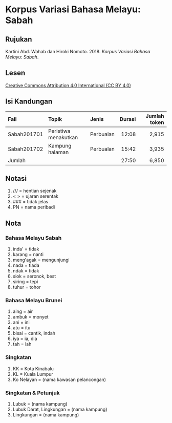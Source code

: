 # Korpus Variasi Bahasa Melayu: Sabah
## Rujukan
Kartini Abd. Wahab dan Hiroki Nomoto. 2018. _Korpus Variasi Bahasa Melayu: Sabah_.

## Lesen
[Creative Commons Attribution 4.0 International (CC BY 4.0)](https://creativecommons.org/licenses/by-nc-nd/4.0/deed.ms)

## Isi Kandungan
|Fail       |Topik               |Jenis    |Durasi|Jumlah token|
|:----------|:-------------------|:--------|-----:|----:|
|Sabah201701|Peristiwa menakutkan|Perbualan| 12:08|2,915|
|Sabah201702|Kampung halaman     |Perbualan| 15:42|3,935|
|Jumlah     |                    |         | 27:50|6,850|

## Notasi

1. /// = hentian sejenak
1. < > = ujaran serentak
1. \#\#\# = tidak jelas
1. PN = nama peribadi

## Nota
### Bahasa Melayu Sabah

1. inda' = tidak
1. karang = nanti
1. meng'agak = mengunjungi
1. nada = tiada
1. ndak = tidak
1. siok = seronok, best
1. siring = tepi
1. tuhur = tohor

### Bahasa Melayu Brunei

1. aing = air
1. ambuk = monyet
1. ani = ini
1. atu = itu
1. bisai = cantik, indah
1. iya = ia, dia
1. tah = lah

### Singkatan

1. KK = Kota Kinabalu
1. KL = Kuala Lumpur
1. Ko Nelayan = (nama kawasan pelancongan)

### Singkatan & Petunjuk

1. Lubuk = (nama kampung)
1. Lubuk Darat, Lingkungan = (nama kampung)
1. Lingkungan = (nama kampung)
